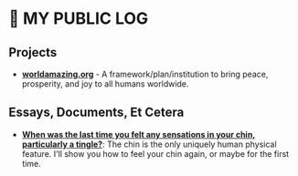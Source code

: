 # 💩 MY PUBLIC LOG

## Projects
- [**worldamazing.org**](https://worldamazing.org) - A framework/plan/institution to bring peace, prosperity, and joy to all humans worldwide.

## Essays, Documents, Et Cetera
- [**When was the last time you felt any sensations in your chin, particularly a tingle?**](docs/chins.md): The chin is the only uniquely human physical feature. I'll show you how to feel your chin again, or maybe for the first time.
